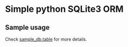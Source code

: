 # Simple python SQLite3 ORM

## Sample usage

Check [sample_db.table](tests/sample_db/table.py) for more details.
